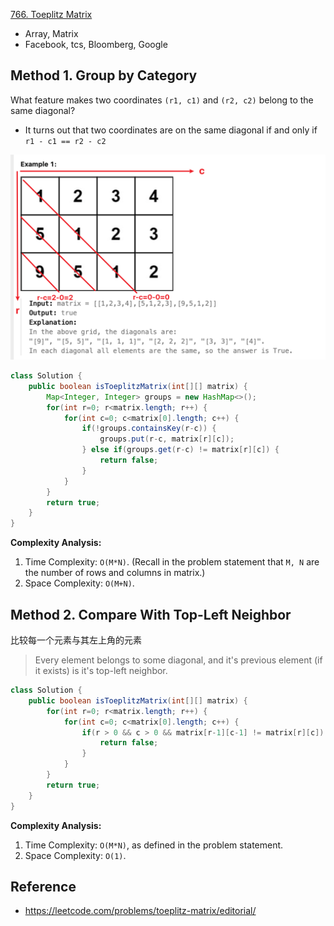 [766. Toeplitz Matrix](https://leetcode.com/problems/toeplitz-matrix/description/)

* Array, Matrix
* Facebook, tcs, Bloomberg, Google


## Method 1. Group by Category
What feature makes two coordinates `(r1, c1)` and `(r2, c2)` belong to the same diagonal?
* It turns out that two coordinates are on the same diagonal if and only if `r1 - c1 == r2 - c2`

![](images/0766_Example1.png)

```Java
class Solution {
    public boolean isToeplitzMatrix(int[][] matrix) {
        Map<Integer, Integer> groups = new HashMap<>();
        for(int r=0; r<matrix.length; r++) {
            for(int c=0; c<matrix[0].length; c++) {
                if(!groups.containsKey(r-c)) {
                    groups.put(r-c, matrix[r][c]);
                } else if(groups.get(r-c) != matrix[r][c]) {
                    return false;
                }
            }
        }
        return true;
    }
}
```
**Complexity Analysis:**
1. Time Complexity: `O(M*N)`. (Recall in the problem statement that `M, N` are the number of rows and columns in matrix.)
2. Space Complexity: `O(M+N)`.


## Method 2. Compare With Top-Left Neighbor
比较每一个元素与其左上角的元素
> Every element belongs to some diagonal, and it's previous element (if it exists) is it's top-left neighbor.

```Java
class Solution {
    public boolean isToeplitzMatrix(int[][] matrix) {
        for(int r=0; r<matrix.length; r++) {
            for(int c=0; c<matrix[0].length; c++) {
                if(r > 0 && c > 0 && matrix[r-1][c-1] != matrix[r][c]) {
                    return false;
                }
            }
        }
        return true;
    }
}
```
**Complexity Analysis:**
1. Time Complexity: `O(M*N)`, as defined in the problem statement.
2. Space Complexity: `O(1)`.


## Reference
* https://leetcode.com/problems/toeplitz-matrix/editorial/
